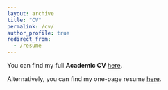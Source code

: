 ```yaml
---
layout: archive
title: "CV"
permalink: /cv/
author_profile: true
redirect_from:
  - /resume
---
```


You can find my full **Academic CV** [here](https://drive.google.com/file/d/1LNJ-UHRHuyoMaxS2Kc_5n0yo67ABo7F3/view?usp=share_link).

Alternatively, you can find my one-page resume [here](https://drive.google.com/file/d/17bDrjklXIxA-QU1hhcUF05A3v19Ka4jB/view?usp=sharing).
